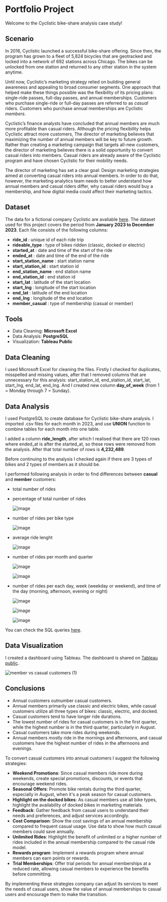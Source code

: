 # Portfolio Project

Welcome to the Cyclistic bike-share analysis case study!

## Scenario

In 2016, Cyclistic launched a successful bike-share offering. Since then, the program has grown
to a fleet of 5,824 bicycles that are geotracked and locked into a network of 692 stations
across Chicago. The bikes can be unlocked from one station and returned to any other station
in the system anytime.

Until now, Cyclistic’s marketing strategy relied on building general awareness and appealing to
broad consumer segments. One approach that helped make these things possible was the
flexibility of its pricing plans: single-ride passes, full-day passes, and annual memberships.
Customers who purchase single-ride or full-day passes are referred to as *casual* riders.
Customers who purchase annual memberships are Cyclistic *members*.

Cyclistic’s finance analysts have concluded that annual members are much more profitable
than casual riders. Although the pricing flexibility helps Cyclistic attract more customers,
The director of marketing believes that maximizing the number of annual members will be key to future growth.
Rather than creating a marketing campaign that targets all-new customers, the director of marketing believes
there is a solid opportunity to convert casual riders into members. Casual riders are already aware of the
Cyclistic program and have chosen Cyclistic for their mobility needs.

The director of marketing has set a clear goal: Design marketing strategies aimed at converting casual riders into
annual members. In order to do that, however, the marketing analytics team needs to better understand how
annual members and casual riders differ, why casual riders would buy a membership, and how
digital media could affect their marketing tactics. 

## Dataset

The data for a fictional company Cyclistic are avaliable [here](https://divvy-tripdata.s3.amazonaws.com/index.html).
The dataset used for this project covers the period from **January 2023 to December 2023**. Each file consists of the following columns:

* **ride_id** : unique id of each ride trip
* **rideable_type** : type of bikes ridden (classic, docked or electric)
* **started_at** : date and time of the start of the ride
* **ended_at** : date and time of the end of the ride
* **start_station_name** : start station name
* **start_station_id** : start station id
* **end_station_name** : end station name
* **end_station_id** : end station id
* **start_lat** : latitude of the start location
* **start_lng** : longitude of the start location
* **end_lat** : latitude of the end location
* **end_lng** : longitude of the end location
* **member_casual** : type of membership (casual or member)

## Tools
* Data Cleaning: **Microsoft Excel**
* Data Analysis: **PostgreSQL**
* Visualization: **Tableau Public**

## Data Cleaning
I used Microsoft Excel for cleaning the files. Firstly I checked for duplicates, misspelled and missing values, 
after that I removed columns that are unnecessary for this analysis: start_station_id, end_station_id, start_lat, start_lng, end_lat, end_lng.
And I created new column **day_of_week** (from 1 = Monday through 7 = Sunday).

## Data Analysis
I used PostgreSQL to create database for Cyclistic bike-share analysis. I imported .csv files for each month in 2023,
and use **UNION** function to combine tables for each month into one table. 

I added a column **ride_length**, after which I realised that there are 120 rows where ended_at is after the started_at, so these rows were removed from the analysis.
After that total number of rows is **4,232,489**.

Before continuing to the analysis I checked again if there are 3 types of bikes and 2 types of members as it should be.

I performed following analysis in order to find differences between **casual** and **member** customers:
* total number of rides
* percentage of total number of rides

  ![image](https://github.com/Nata-Mancic/PortfolioProject/assets/173147286/d13bec2c-515d-4327-bf4c-a75bd9243c49)

* number of rides per bike type

  ![image](https://github.com/Nata-Mancic/PortfolioProject/assets/173147286/99e523f9-14c2-49df-9c1a-7071bfd4108f)

* average ride lenght

  ![image](https://github.com/Nata-Mancic/PortfolioProject/assets/173147286/b9ab14aa-fefd-4501-8533-3763641006a5)

* number of rides per month and quarter

  ![image](https://github.com/Nata-Mancic/PortfolioProject/assets/173147286/4b49ad70-f3b2-4a37-a474-c20d53d4c573)

  ![image](https://github.com/Nata-Mancic/PortfolioProject/assets/173147286/5096b029-305c-4a99-85dc-6eeb130c2d12)


* number of rides per each day, week (weekday or weekend), and time of the day (morning, afternoon, evening or night)

  ![image](https://github.com/Nata-Mancic/PortfolioProject/assets/173147286/93040d37-cbd7-429a-85b0-618486649b2d)

  ![image](https://github.com/Nata-Mancic/PortfolioProject/assets/173147286/5afc2092-3afe-4a4d-959d-bcbd0352bb05)

  ![image](https://github.com/Nata-Mancic/PortfolioProject/assets/173147286/c41ac11a-cd08-4c4b-a974-d041eb7c9423)


You can check the SQL queries [here](https://github.com/Nata-Mancic/PortfolioProject/blob/main/Cyclistic_annual_data.sql).

## Data Visualization
I created a dashboard using Tableau. The dashboard is shared on [Tableau public](https://public.tableau.com/app/profile/natalija.mancic/viz/Cyclistic_dashboard_17192242813690/membervscasualcustomers).

![member vs casual customers (1)](https://github.com/Nata-Mancic/PortfolioProject/assets/173147286/3aa5d3c9-742b-47a7-b04b-a2a7dbc7bcbe)

## Conclusions

* Annual customers outnumber casual customers.
* Annual members primarily use classic and electric bikes, while casual customers utilize all three types of bikes: classic, electric, and docked.
* Casual customers tend to have longer ride durations.
* The lowest number of rides for casual customers is in the first quarter, while the highest number is in the third quarter, particularly in August.
* Casual customers take more rides during weekends.
* Annual members mostly ride in the mornings and afternoons, and casual customers have the highest number of rides in the afternoons and evenings.

To convert casual customers into annual customers I suggest the following strategies:
* **Weekend Promotions**: Since casual members ride more during weekends, create special promotions, discounts, or events that encourage weekend rides.
* **Seasonal Offers**: Promote bike rentals during the third quarter, especially in August, when it's a peak season for casual customers.
* **Highlight on the docked bikes**: As casual members use all bike types, highlight the availability of docked bikes in marketing materials.
* **Feedback**: Gather feedback from casual users to understand their needs and preferences, and adjust services accordingly.
* **Cost Comparison**: Show the cost savings of an annual membership compared to frequent casual usage. Use data to show how much casual members could save annually.
* **Unlimited Rides**: Highlight the benefit of unlimited or a higher number of rides included in the annual membership compared to the casual ride model.
* **Rewards program**: Implement a rewards program where annual members can earn points or rewards.
* **Trial Memberships**: Offer trial periods for annual memberships at a reduced rate, allowing casual members to experience the benefits before committing.

By implementing these strategies company can adjust its services to meet the needs of casual users, show the value of annual memberships to casual users and encourage them to make the transition.
